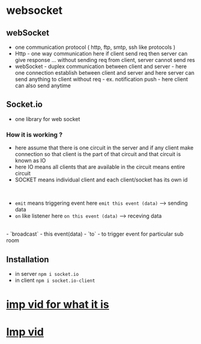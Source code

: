 # websocket

## webSocket
- one communication protocol ( http, ftp, smtp, ssh like protocols )
- Http - one way communication here if client send req then server can give response ... without sending req from client, server cannot send res
- webSocket - duplex communication between client and server - here one connection establish between client and server and here server can send anything to client without req - ex. notification push - here client can also send anytime

## Socket.io 
- one library for web socket
### How it is working ?
- here assume that there is one circuit in the server and if any client make connection so that client is the part of that circuit and that circuit is known as IO
- here IO means all clients that are available in the circuit means entire circuit
- SOCKET means individual client and each client/socket has its own id
<br/>

- `emit` means triggering event here `emit this event (data)` --> sending data
- `on` like listener here `on this event (data)` --> receving data

<br/>  
- `broadcast` - this event(data)
- `to` - to trigger event for particular sub room

## Installation
- in server `npm i socket.io`
- in client `npm i socket.io-client`

# [imp vid for what it is](https://youtu.be/UUddpbgPEJM?si=Y34noDbpemkzRNZc)
# [Imp vid](https://youtu.be/_h7Pc1woq-I?si=cbwRTczY04Ah5yNK)

